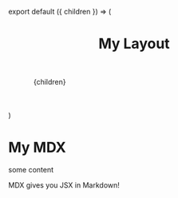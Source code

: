 export default ({ children }) => (
  <div>
    <h1 style="text-align: center">My Layout</h1>
    <div style="margin: 10%">{children}</div>
  </div>
)

# My MDX

some content

<Message>MDX gives you JSX in Markdown!</Message>
<Chart />
